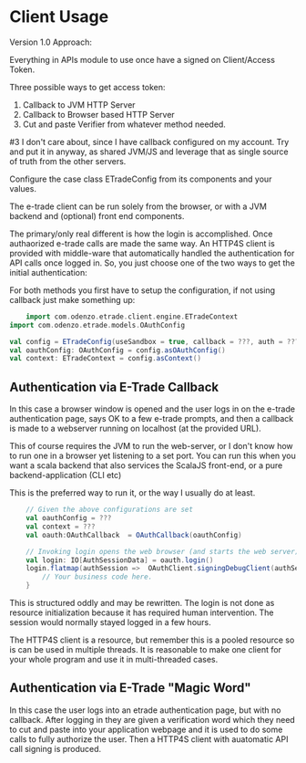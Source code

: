 # Client Usage


Version 1.0 Approach:

Everything in APIs module to use once have a signed on Client/Access Token.

Three possible ways to get access token:
1. Callback to JVM HTTP Server
2. Callback to Browser based HTTP Server
3. Cut and paste Verifier from whatever method needed.

#3 I don't care about, since I have callback configured on my account.
Try and put it in anyway, as shared JVM/JS and leverage that as single source of truth from the other servers.



Configure the case class ETradeConfig from its components and your values.

The e-trade client can be run solely from the browser, or with a JVM backend and (optional) front end components.

The primary/only real different is how the login is accomplished. Once authaorized e-trade calls are made the same way.
An HTTP4S client is provided with middle-ware that automatically handled the authentication for API calls once logged in.
So, you just choose one of the two ways to get the initial authentication:

For both methods you first have to setup the configuration, if not using callback just make something up:

```scala
    import com.odenzo.etrade.client.engine.ETradeContext
import com.odenzo.etrade.models.OAuthConfig

val config = ETradeConfig(useSandbox = true, callback = ???, auth = ???)
val oauthConfig: OAuthConfig = config.asOAuthConfig()
val context: ETradeContext = config.asContext()

```


## Authentication via E-Trade Callback

In this case a browser window is opened and the user logs in on the e-trade authentication page, says OK to a few
e-trade prompts, and then a callback is made to a webserver running on localhost (at the provided URL).

This of course requires the JVM to run the web-server, or I don't know how to run one in a browser yet listening to a set port.
You can run this when you want a scala backend that also services the ScalaJS front-end, or a pure backend-application (CLI etc)

This is the preferred way to run it, or the way I usually do at least.

```scala
    // Given the above configurations are set
    val oauthConfig = ???
    val context = ???
    val oauth:OAuthCallback  = OAuthCallback(oauthConfig)

    // Invoking login opens the web browser (and starts the web server). It waits until user logs-in with a timeout.
    val login: IO[AuthSessionData] = oauth.login()
    login.flatmap(authSession =>  OAuthClient.signingDebugClient(authSession).use{ client => 
        // Your business code here.
    }

```
This is structured oddly and may be rewritten. The login is not done as resource initialization because
it has required human intervention. The session would normally stayed logged in a few hours.

The HTTP4S client is a resource, but remember this is a pooled resource so is can be used in multiple threads.
It is reasonable to make one client for your whole program and use it in multi-threaded cases.


## Authentication via E-Trade "Magic Word"

In this case the user logs into an etrade authentication page, but with no callback. After logging in they are given
a verification word which they need to cut and paste into your application webpage and it is used to do some calls to fully
authorize the user. Then a HTTP4S client with auatomatic API call signing is produced.

```scala

```